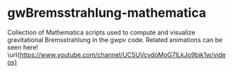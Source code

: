 # gwBremsstrahlung-mathematica
Collection of Mathematica scripts used to compute and visualize gravitational Bremsstrahlung in the gwpv code.
Related animations can be seen here! \url{https://www.youtube.com/channel/UC5UVcydoMoG7ILkJo9bik1w/videos}
